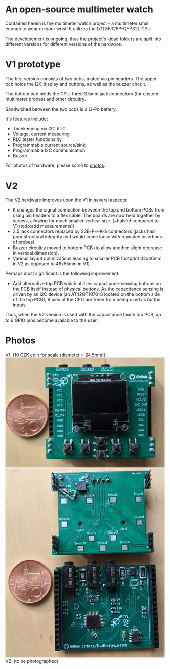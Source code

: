 # An open-source multimeter watch

Contained herein is the multimeter watch project - a multimeter small enough to wear on your wrist!  It utilizes the LGT8F328P-QFP32L CPU. 

The developement is ongoing, thus the project's kicad folders are split into different versions for different versions of the hardware:

# V1 prototype

The first version consists of two pcbs, mated via pin headers. The upper pcb holds the I2C display and buttons, as well as the buzzer circuit.

The bottom pcb holds the CPU, three 3.5mm jack connectors (for custom multimeter probes) and other circuitry.

Sandwiched between the two pcbs is a Li-Po battery.

It's features include:

- Timekeeping via I2C RTC
- Voltage, current measuring
- RLC tester functionality
- Programmable current source/sink
- Programmable I2C communication
- Buzzer

For photos of hardware, please scroll to [photos](#Photos).

# V2

The V2 hardware improves upon the V1 in several aspects:

- It changes the signal connection between the top and bottom PCBs from using pin headers to a flex cable. The boards are now held together by screws, allowing for much smaller vertical size. (~halved compared to V1 (todo:add measurements))
- 3.5 jack connectors replaced by S3B-PH-K-S connectors (jacks had poor structural integrity and would come loose with repeated insertions of probes).
- Buzzer circuitry moved to bottom PCB (to allow another slight decrease in vertical dimension).
- Various layout optimizations leading to smaller PCB footprint 42x46mm in V2 as opposed to 46x55mm in V1)

Perhaps most significant is the following improvement:

- Add alternative top PCB which utilizes capacitance-sensing buttons on the PCB itself instead of physical buttons. As the capacitance sensing is driven by an I2C device (an AT42QT1070-S located on the bottom side of the top PCB), 6 pins of the CPU are freed from being used as button inputs.

Thus, when the V2 version is used with the capacitance touch top PCB, up to 6 GPIO pins become available to the user.





# Photos

V1:
(10 CZK coin for scale (diameter = 24.5mm))
![v1assembled](https://github.com/ptrbroz/Multimeter_watch/blob/master/images/v1assembled.jpg)
![v1disassembled](https://github.com/ptrbroz/Multimeter_watch/blob/master/images/v1disassembled.jpg)
V2:
(to be photographed)
